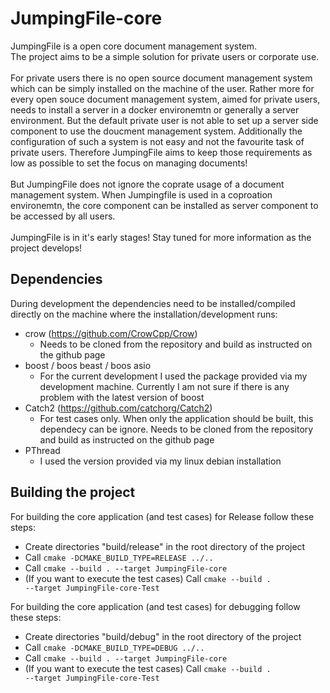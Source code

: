 # JumpingFile-core
JumpingFile is a open core document management system.\
The project aims to be a simple solution for private users or corporate use.\
\
For private users there is no open source document management system which can be simply installed on the machine of the user. Rather more for every open souce document management system, aimed for private users, needs to install a server in a docker environemtn or generally a server environment. But the default private user is not able to set up a server side component to use the doucment management system. Additionally the configuration of such a system is not easy and not the favourite task of private users. Therefore JumpingFile aims to keep those requirements as low as possible to set the focus on managing documents!\
\
But JumpingFile does not ignore the coprate usage of a document management system. When Jumpingfile is used in a coproation environemtn, the core component can be installed as server component to be accessed by all users.\
\
JumpingFile is in it's early stages! Stay tuned for more information as the project develops!

## Dependencies
During development the dependencies need to be installed/compiled directly on the machine where the installation/development runs:
- crow (https://github.com/CrowCpp/Crow)
    - Needs to be cloned from the repository and build as instructed on the github page
- boost / boos beast / boos asio
    - For the current development I used the package provided via my development machine. Currently I am not sure if there is any problem with the latest version of boost
- Catch2 (https://github.com/catchorg/Catch2)
    - For test cases only. When only the application should be built, this dependecy can be ignore. Needs to be cloned from the repository and build as instructed on the github page
- PThread
    - I used the version provided via my linux debian installation

## Building the project
For building the core application (and test cases) for Release follow these steps:
- Create directories "build/release" in the root directory of the project
- Call <code>cmake -DCMAKE_BUILD_TYPE=RELEASE ../..</code>
- Call <code>cmake --build . --target JumpingFile-core</code>
- (If you want to execute the test cases) Call <code>cmake --build . --target JumpingFile-core-Test</code>

For building the core application (and test cases) for debugging follow these steps:
- Create directories "build/debug" in the root directory of the project
- Call <code>cmake -DCMAKE_BUILD_TYPE=DEBUG ../..</code>
- Call <code>cmake --build . --target JumpingFile-core</code>
- (If you want to execute the test cases) Call <code>cmake --build . --target JumpingFile-core-Test</code>